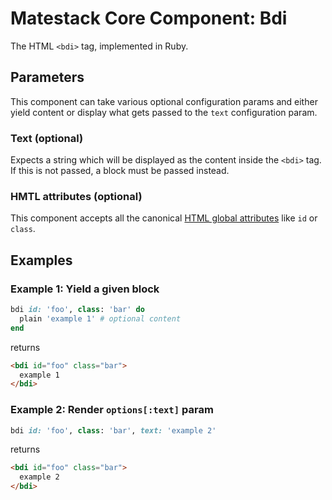 # Matestack Core Component: Bdi

The HTML `<bdi>` tag, implemented in Ruby.

## Parameters
This component can take various optional configuration params and either yield content or display what gets passed to the `text` configuration param.

### Text (optional)
Expects a string which will be displayed as the content inside the `<bdi>` tag. If this is not passed, a block must be passed instead.

### HMTL attributes (optional)
This component accepts all the canonical [HTML global attributes](https://www.w3schools.com/tags/ref_standardattributes.asp) like `id` or `class`.

## Examples

### Example 1: Yield a given block

```ruby
bdi id: 'foo', class: 'bar' do
  plain 'example 1' # optional content
end
```

returns

```html
<bdi id="foo" class="bar">
  example 1
</bdi>
```

### Example 2: Render `options[:text]` param

```ruby
bdi id: 'foo', class: 'bar', text: 'example 2'
```

returns

```html
<bdi id="foo" class="bar">
  example 2
</bdi>
```
